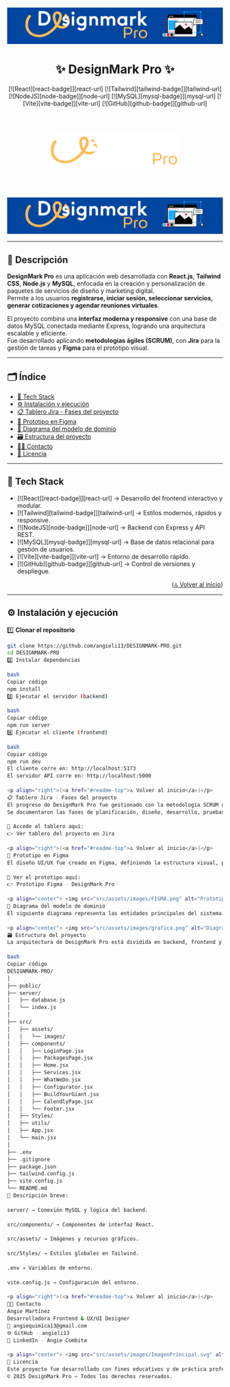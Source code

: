 ![head](src/assets/images/DMark.gif)
<div align="center"> 
<strong><h1>✨ DesignMark Pro ✨</h1></strong>

<a name="readme-top"></a>

[![React][react-badge]][react-url]
[![Tailwind][tailwind-badge]][tailwind-url]
[![NodeJS][node-badge]][node-url]
[![MySQL][mysql-badge]][mysql-url]
[![Vite][vite-badge]][vite-url]
[![GitHub][github-badge]][github-url]

<br><br>

<a href="https://github.com/angieli13/DESIGNMARK-PRO" target="_blank" rel="noopener noreferrer">
  <img width="300px" height="auto" src="src/assets/images/Logo.png" alt="Logo DesignMark Pro" />
</a>

<br><br>

<img src="src/assets/images/DMark.gif" width="600" alt="Animación DesignMark Pro"/>

</div>

---

## 📎 Descripción

**DesignMark Pro** es una aplicación web desarrollada con **React.js**, **Tailwind CSS**, **Node.js** y **MySQL**, enfocada en la creación y personalización de paquetes de servicios de diseño y marketing digital.  
Permite a los usuarios **registrarse, iniciar sesión, seleccionar servicios, generar cotizaciones y agendar reuniones virtuales**.  

El proyecto combina una **interfaz moderna y responsive** con una base de datos MySQL conectada mediante Express, logrando una arquitectura escalable y eficiente.  
Fue desarrollado aplicando **metodologías ágiles (SCRUM)**, con **Jira** para la gestión de tareas y **Figma** para el prototipo visual.

---

## 🗂️ Índice

- [🚀 Tech Stack](#-tech-stack)
- [⚙️ Instalación y ejecución](#-instalación-y-ejecución)
- [📋 Tablero Jira - Fases del proyecto](#-tablero-jira---fases-del-proyecto)
- [🎨 Prototipo en Figma](#-prototipo-en-figma)
- [🧩 Diagrama del modelo de dominio](#-diagrama-del-modelo-de-dominio)
- [🗃️ Estructura del proyecto](#-estructura-del-proyecto)
- [👩‍💻 Contacto](#-contacto)
- [🧾 Licencia](#-licencia)

---

## 🚀 Tech Stack

- [![React][react-badge]][react-url] → Desarrollo del frontend interactivo y modular.  
- [![Tailwind][tailwind-badge]][tailwind-url] → Estilos modernos, rápidos y responsive.  
- [![NodeJS][node-badge]][node-url] → Backend con Express y API REST.  
- [![MySQL][mysql-badge]][mysql-url] → Base de datos relacional para gestión de usuarios.  
- [![Vite][vite-badge]][vite-url] → Entorno de desarrollo rápido.  
- [![GitHub][github-badge]][github-url] → Control de versiones y despliegue.  

<p align="right">(<a href="#readme-top">🔝 Volver al inicio</a>)</p>

---

## ⚙️ Instalación y ejecución

1️⃣ **Clonar el repositorio**
```bash
git clone https://github.com/angieli13/DESIGNMARK-PRO.git
cd DESIGNMARK-PRO
2️⃣ Instalar dependencias

bash
Copiar código
npm install
3️⃣ Ejecutar el servidor (backend)

bash
Copiar código
npm run server
4️⃣ Ejecutar el cliente (frontend)

bash
Copiar código
npm run dev
El cliente corre en: http://localhost:5173
El servidor API corre en: http://localhost:5000

<p align="right">(<a href="#readme-top">🔝 Volver al inicio</a>)</p>
📋 Tablero Jira - Fases del proyecto
El progreso de DesignMark Pro fue gestionado con la metodología SCRUM usando Jira Software.
Se documentaron las fases de planificación, diseño, desarrollo, pruebas y entrega.

📌 Accede al tablero aquí:
👉 Ver tablero del proyecto en Jira

<p align="right">(<a href="#readme-top">🔝 Volver al inicio</a>)</p>
🎨 Prototipo en Figma
El diseño UI/UX fue creado en Figma, definiendo la estructura visual, paleta de colores, tipografías y componentes principales antes del desarrollo.

📌 Ver el prototipo aquí:
👉 Prototipo Figma - DesignMark Pro

<p align="center"> <img src="src/assets/images/FIGMA.png" alt="Prototipo Figma DesignMark Pro" width="600"> </p> <p align="right">(<a href="#readme-top">🔝 Volver al inicio</a>)</p>
🧩 Diagrama del modelo de dominio
El siguiente diagrama representa las entidades principales del sistema: Usuarios, Servicios, Paquetes y Reuniones, así como sus relaciones dentro de la base de datos.

<p align="center"> <img src="src/assets/images/grafica.png" alt="Diagrama del modelo de dominio" width="650"> </p> <p align="right">(<a href="#readme-top">🔝 Volver al inicio</a>)</p>
🗃️ Estructura del proyecto
La arquitectura de DesignMark Pro está dividida en backend, frontend y recursos compartidos para mantener orden y escalabilidad.

bash
Copiar código
DESIGNMARK-PRO/
│
├── public/
├── server/
│   ├── database.js
│   └── index.js
│
├── src/
│   ├── assets/
│   │   └── images/
│   ├── components/
│   │   ├── LoginPage.jsx
│   │   ├── PackagesPage.jsx
│   │   ├── Home.jsx
│   │   ├── Services.jsx
│   │   ├── WhatWeDo.jsx
│   │   ├── Configurator.jsx
│   │   ├── BuildYourGiant.jsx
│   │   ├── CalendlyPage.jsx
│   │   └── Footer.jsx
│   ├── Styles/
│   ├── utils/
│   ├── App.jsx
│   └── main.jsx
│
├── .env
├── .gitignore
├── package.json
├── tailwind.config.js
├── vite.config.js
└── README.md
📘 Descripción breve:

server/ → Conexión MySQL y lógica del backend.

src/components/ → Componentes de interfaz React.

src/assets/ → Imágenes y recursos gráficos.

src/Styles/ → Estilos globales en Tailwind.

.env → Variables de entorno.

vite.config.js → Configuración del entorno.

<p align="right">(<a href="#readme-top">🔝 Volver al inicio</a>)</p>
👩‍💻 Contacto
Angie Martínez
Desarrolladora Frontend & UX/UI Designer
📧 angiequimica13@gmail.com
🌐 GitHub - angieli13
💼 LinkedIn - Angie Combita

<p align="center"> <img src="src/assets/images/ImagenPrincipal.svg" alt="Vista previa DesignMark Pro" width="600"> </p> <p align="right">(<a href="#readme-top">🔝 Volver al inicio</a>)</p>
🧾 Licencia
Este proyecto fue desarrollado con fines educativos y de práctica profesional.
© 2025 DesignMark Pro – Todos los derechos reservados.